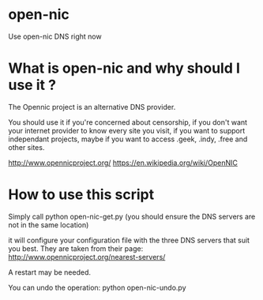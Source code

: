 open-nic
========

Use open-nic DNS right now

What is open-nic and why should I use it ?
=================
The Opennic project is an alternative DNS provider.

You should use it if you're concerned about censorship, if you don't
want your internet provider to know every site you visit, if you want
to support independant projects, maybe if you want to access .geek,
.indy, .free and other sites.

http://www.opennicproject.org/
https://en.wikipedia.org/wiki/OpenNIC


How to use this script
======================

Simply call
    python open-nic-get.py
(you should ensure the DNS servers are not in the same location)

it will configure your configuration file with the three DNS servers
that suit you best. They are taken from their page: http://www.opennicproject.org/nearest-servers/

A restart may be needed.

You can undo the operation:
    python open-nic-undo.py
